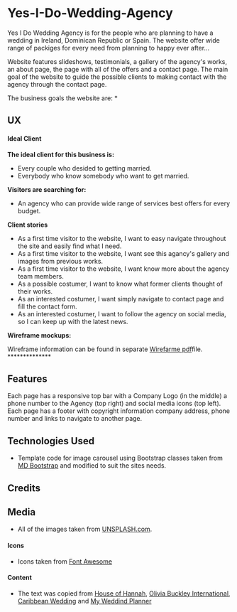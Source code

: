 # Yes-I-Do-Wedding-Agency

Yes I Do Wedding Agency is for the people who are planning to have a wedding in Ireland, Dominican Republic or Spain. The website offer wide range of packiges for every need from planning to happy ever after...

Website features slideshows, testimonials, a gallery of the agency's works, an about page, the page with all of the offers and a contact page.
The main goal of the website to guide the possible clients to making contact with the agency through the contact page.

The business goals the website are:
 *  


## UX

#### Ideal Client

**The ideal client for this business is:**

 * Every couple who desided to getting married.
 * Everybody who know somebody who want to get married. 

**Visitors are searching for:**

 * An agency who can provide wide range of services best offers for every budget.

**Client stories**

 * As a first time visitor to the website, I want to easy navigate throughout the site and easily find what I need.
 * As a first time visitor to the website, I want see this agancy's gallery and images from previous works.
 * As a first time visitor to the website, I want know more about the agency team members.
 * As a possible costumer, I want to know what former clients thought of their works.
 * As an interested costumer, I want simply navigate to contact page and fill the contact form.
 * As an interested costumer, I want to follow the agency on social media, so I can keep up with the latest news.

**Wireframe mockups:** 

Wireframe information can be found in separate [Wirefarme pdf]()file. **************

## Features
Each page has a responsive top bar with a Company Logo (in the middle) a phone number to the Agency (top right) and social media icons (top left).
Each page has a footer with copyright information company address, phone number and links to navigate to another page.

## Technologies Used

* Template code for image carousel using Bootstrap classes taken from [MD Bootstrap](https://getbootstrap.com/docs/4.0/components/carousel/) and modified to suit the sites needs.

## Credits

## Media

* All of the images taken from [UNSPLASH.com](https://unsplash.com/).

#### Icons

* Icons taken from [Font Awesome](https://fontawesome.com/)

#### Content

* The text was copied from [House of Hannah](http://houseofhannah.ie/), [Olivia Buckley International](https://www.oliviabuckley.com/), [Caribbean Wedding](https://wedding-caribbean.com/) and [My Weddind Planner](http://myweddingplanner.hu/)

